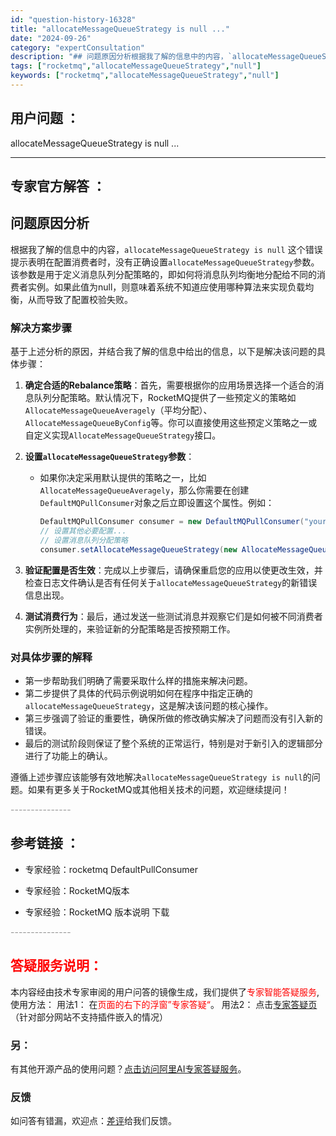 ```yaml
---
id: "question-history-16328"
title: "allocateMessageQueueStrategy is null ..."
date: "2024-09-26"
category: "expertConsultation"
description: "## 问题原因分析根据我了解的信息中的内容，`allocateMessageQueueStrategy is null` 这个错误提示表明在配置消费者时，没有正确设置`allocateMessageQueueStrategy`参数。该参数是用于定义消息队列分配策略的，即如何将消息队列均衡地分配给不同"
tags: ["rocketmq","allocateMessageQueueStrategy","null"]
keywords: ["rocketmq","allocateMessageQueueStrategy","null"]
---
```


## 用户问题 ： 
 allocateMessageQueueStrategy is null ...  

---------------
## 专家官方解答 ：

## 问题原因分析

根据我了解的信息中的内容，`allocateMessageQueueStrategy is null` 这个错误提示表明在配置消费者时，没有正确设置`allocateMessageQueueStrategy`参数。该参数是用于定义消息队列分配策略的，即如何将消息队列均衡地分配给不同的消费者实例。如果此值为null，则意味着系统不知道应使用哪种算法来实现负载均衡，从而导致了配置校验失败。

### 解决方案步骤
基于上述分析的原因，并结合我了解的信息中给出的信息，以下是解决该问题的具体步骤：

1. **确定合适的Rebalance策略**：首先，需要根据你的应用场景选择一个适合的消息队列分配策略。默认情况下，RocketMQ提供了一些预定义的策略如`AllocateMessageQueueAveragely`（平均分配）、`AllocateMessageQueueByConfig`等。你可以直接使用这些预定义策略之一或自定义实现`AllocateMessageQueueStrategy`接口。

2. **设置`allocateMessageQueueStrategy`参数**：
   - 如果你决定采用默认提供的策略之一，比如`AllocateMessageQueueAveragely`，那么你需要在创建`DefaultMQPullConsumer`对象之后立即设置这个属性。例如：
     ```java
     DefaultMQPullConsumer consumer = new DefaultMQPullConsumer("your_consumer_group");
     // 设置其他必要配置...
     // 设置消息队列分配策略
     consumer.setAllocateMessageQueueStrategy(new AllocateMessageQueueAveragely());
     ```

3. **验证配置是否生效**：完成以上步骤后，请确保重启您的应用以使更改生效，并检查日志文件确认是否有任何关于`allocateMessageQueueStrategy`的新错误信息出现。

4. **测试消费行为**：最后，通过发送一些测试消息并观察它们是如何被不同消费者实例所处理的，来验证新的分配策略是否按预期工作。

### 对具体步骤的解释
- 第一步帮助我们明确了需要采取什么样的措施来解决问题。
- 第二步提供了具体的代码示例说明如何在程序中指定正确的`allocateMessageQueueStrategy`，这是解决该问题的核心操作。
- 第三步强调了验证的重要性，确保所做的修改确实解决了问题而没有引入新的错误。
- 最后的测试阶段则保证了整个系统的正常运行，特别是对于新引入的逻辑部分进行了功能上的确认。

遵循上述步骤应该能够有效地解决`allocateMessageQueueStrategy is null`的问题。如果有更多关于RocketMQ或其他相关技术的问题，欢迎继续提问！


<font color="#949494">---------------</font> 


## 参考链接 ：

* 专家经验：rocketmq  DefaultPullConsumer 
 
 * 专家经验：RocketMQ版本 
 
 * 专家经验：RocketMQ 版本说明 下载 


 <font color="#949494">---------------</font> 
 


## <font color="#FF0000">答疑服务说明：</font> 

本内容经由技术专家审阅的用户问答的镜像生成，我们提供了<font color="#FF0000">专家智能答疑服务</font>,使用方法：
用法1： 在<font color="#FF0000">页面的右下的浮窗”专家答疑“</font>。
用法2： 点击[专家答疑页](https://answer.opensource.alibaba.com/docs/intro)（针对部分网站不支持插件嵌入的情况）
### 另：


有其他开源产品的使用问题？[点击访问阿里AI专家答疑服务](https://answer.opensource.alibaba.com/docs/intro)。
### 反馈
如问答有错漏，欢迎点：[差评](https://ai.nacos.io/user/feedbackByEnhancerGradePOJOID?enhancerGradePOJOId=17205)给我们反馈。
